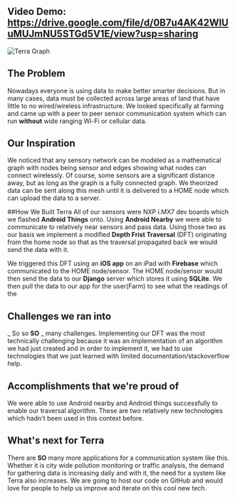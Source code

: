 ## Video Demo: https://drive.google.com/file/d/0B7u4AK42WIUuMUJmNU5STGd5V1E/view?usp=sharing

![Terra Graph](https://github.com/shashank135sharma/terra/blob/master/Terra%20Graph.png "Representation of a Terra Graph")

## The Problem
Nowadays everyone is using data to make better smarter decisions. But in many cases, data must be collected across large areas of land that have little to no wired/wireless infrastructure. We looked specifically at farming and came up with a peer to peer sensor communication system which can run **without** wide ranging Wi-Fi or cellular data.

## Our Inspiration
We noticed that any sensory network can be modeled as a mathematical graph with nodes being sensor and edges showing what nodes can connect wirelessly. Of course, some sensors are a significant distance away, but as long as the graph is a fully connected graph. We theorized data can be sent along this mesh until it is delivered to a HOME node which can upload the data to a server.

##How We Built Terra
All of our sensors were NXP i.MX7 dev boards which we flashed **Android Things** onto. Using **Android Nearby** we were able to communicate to relatively near sensors and pass data. Using those two as our basis we implement a modified **Depth Frist Traversal** (DFT) originating from the home node so that as the traversal propagated back we would send the data with it.

We triggered this DFT using an **iOS app** on an iPad with **Firebase** which communicated to the HOME node/sensor. The HOME node/sensor would then send the data to our **Django** server which stores it using **SQLite**. We then pull the data to our app for the user(Farm) to see what the readings of the

## Challenges we ran into
_ So so **SO** _ many challenges. Implementing our DFT was the most technically challenging because it was an implementation of an algorithm we had just created and in order to implement it, we had to use technologies that we just learned with limited documentation/stackoverflow help.

## Accomplishments that we're proud of
We were able to use Android nearby and Android things successfully to enable our traversal algorithm. These are two relatively new technologies which hadn't been used in this context before.


## What's next for Terra
There are **SO** many more applications for a communication system like this. Whether it is city wide pollution monitoring or traffic analysis, the demand for gathering data is increasing daily and with it, the need for a system like Terra also increases. We are going to host our code on GitHub and would love for people to help us improve and iterate on this cool new tech.
